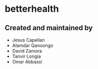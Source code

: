# betterhealth

## Created and maintained by

- Jesus Capellan
- Alamdar Qanoongo
- David Zamora
- Tanvir Longia
- Omar Abbassi

